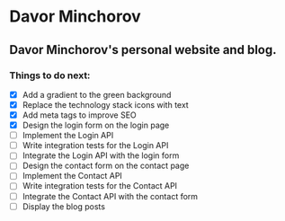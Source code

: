 # Davor Minchorov

## Davor Minchorov's personal website and blog.

### Things to do next:
- [x] Add a gradient to the green background
- [x] Replace the technology stack icons with text
- [x] Add meta tags to improve SEO
- [x] Design the login form on the login page
- [ ] Implement the Login API
- [ ] Write integration tests for the Login API
- [ ] Integrate the Login API with the login form
- [ ] Design the contact form on the contact page
- [ ] Implement the Contact API
- [ ] Write integration tests for the Contact API
- [ ] Integrate the Contact API with the contact form
- [ ] Display the blog posts